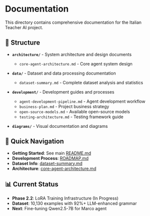 # Documentation

This directory contains comprehensive documentation for the Italian Teacher AI project.

## 📁 Structure

- **`architecture/`** - System architecture and design documents
  - `core-agent-architecture.md` - Core agent system design

- **`data/`** - Dataset and data processing documentation
  - `dataset-summary.md` - Complete dataset analysis and statistics

- **`development/`** - Development guides and processes
  - `agent-development-pipeline.md` - Agent development workflow
  - `business-plan.md` - Project business strategy
  - `open-source-models.md` - Available open-source models
  - `testing-architecture.md` - Testing framework guide

- **`diagrams/`** - Visual documentation and diagrams

## 🚀 Quick Navigation

- **Getting Started**: See main [README.md](../README.md)
- **Development Process**: [ROADMAP.md](../ROADMAP.md)
- **Dataset Info**: [dataset-summary.md](data/dataset-summary.md)
- **Architecture**: [core-agent-architecture.md](architecture/core-agent-architecture.md)

## 📊 Current Status

- **Phase 2.2**: LoRA Training Infrastructure (In Progress)
- **Dataset**: 10,130 examples with 92%+ LLM-enhanced grammar
- **Next**: Fine-tuning Qwen2.5-7B for Marco agent